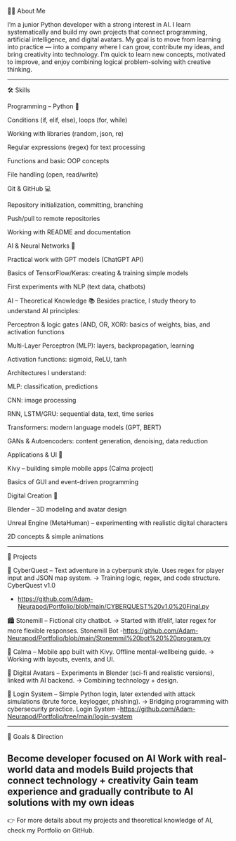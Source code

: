 🧑‍💻 About Me

I’m a junior Python developer with a strong interest in AI. I learn systematically and build my own projects that connect programming, artificial intelligence, and digital avatars.
My goal is to move from learning into practice — into a company where I can grow, contribute my ideas, and bring creativity into technology.
I’m quick to learn new concepts, motivated to improve, and enjoy combining logical problem-solving with creative thinking.


---

🛠️ Skills

Programming – Python 🐍

Conditions (if, elif, else), loops (for, while)

Working with libraries (random, json, re)

Regular expressions (regex) for text processing

Functions and basic OOP concepts

File handling (open, read/write)


Git & GitHub 💻

Repository initialization, committing, branching

Push/pull to remote repositories

Working with README and documentation


AI & Neural Networks 🧠

Practical work with GPT models (ChatGPT API)

Basics of TensorFlow/Keras: creating & training simple models

First experiments with NLP (text data, chatbots)


AI – Theoretical Knowledge 📚
Besides practice, I study theory to understand AI principles:

Perceptron & logic gates (AND, OR, XOR): basics of weights, bias, and activation functions

Multi-Layer Perceptron (MLP): layers, backpropagation, learning

Activation functions: sigmoid, ReLU, tanh

Architectures I understand:

MLP: classification, predictions

CNN: image processing

RNN, LSTM/GRU: sequential data, text, time series

Transformers: modern language models (GPT, BERT)

GANs & Autoencoders: content generation, denoising, data reduction



Applications & UI 📱

Kivy – building simple mobile apps (Calma project)

Basics of GUI and event-driven programming


Digital Creation 🎨

Blender – 3D modeling and avatar design

Unreal Engine (MetaHuman) – experimenting with realistic digital characters

2D concepts & simple animations

---

🚀 Projects

🔮 CyberQuest – Text adventure in a cyberpunk style. Uses regex for player input and JSON map system. → Training logic, regex, and code structure.
CyberQuest v1.0
- https://github.com/Adam-Neurapod/Portfolio/blob/main/CYBERQUEST%20v1.0%20Final.py

🏙️ Stonemill – Fictional city chatbot. → Started with if/elif, later regex for more flexible responses.
Stonemill Bot
-https://github.com/Adam-Neurapod/Portfolio/blob/main/Stonemmil%20bot%20%20program.py

🌱 Calma – Mobile app built with Kivy. Offline mental-wellbeing guide. → Working with layouts, events, and UI.

👤 Digital Avatars – Experiments in Blender (sci-fi and realistic versions), linked with AI backend. → Combining technology + design.

🔑 Login System – Simple Python login, later extended with attack simulations (brute force, keylogger, phishing). → Bridging programming with cybersecurity practice.
Login System
-https://github.com/Adam-Neurapod/Portfolio/tree/main/login-system


---
🎯 Goals & Direction

Become developer focused on AI
Work with real-world data and models
Build projects that connect technology + creativity
Gain team experience and gradually contribute to AI solutions with my own ideas
---

👉 For more details about my projects and theoretical knowledge of AI, check my Portfolio on GitHub.

